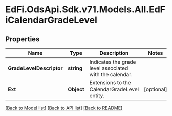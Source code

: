 # EdFi.OdsApi.Sdk.v71.Models.All.EdFiCalendarGradeLevel

## Properties

Name | Type | Description | Notes
------------ | ------------- | ------------- | -------------
**GradeLevelDescriptor** | **string** | Indicates the grade level associated with the calendar. | 
**Ext** | **Object** | Extensions to the CalendarGradeLevel entity. | [optional] 

[[Back to Model list]](../README.md#documentation-for-models) [[Back to API list]](../README.md#documentation-for-api-endpoints) [[Back to README]](../README.md)

